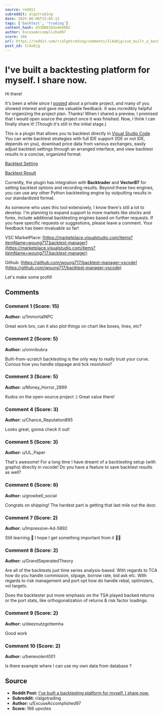 ```yaml
---
source: reddit
subreddit: algotrading
date: 2025-06-06T15:05:12
tags: ['backtest', 'trading']
content_hash: d33808103e464982
author: ExcuseAccomplished97
score: 166
url: https://reddit.com/r/algotrading/comments/1l4o8jg/ive_built_a_backtesting_platform_for_myself_i/
post_id: 1l4o8jg
---
```


# I've built a backtesting platform for myself. I share now.

Hi there!

It's been a while since I [posted](https://www.reddit.com/r/algotrading/comments/1jkx0xi/im_making_a_backtesting_ide_extension_need_your/) about a private project, and many of you showed interest and gave me valuable feedback. It was incredibly helpful for organizing the project plan. Thanks! When I shared a preview, I promised that I would open source the project once it was finished. Now, I think I can finally share it! (Though it's still in the initial stage.)

This is a plugin that allows you to backtest directly in [Visual Studio Code](https://code.visualstudio.com/). You can write backtest strategies with full IDE support (IDE or not IDE, depends on you), download price data from various exchanges, easily adjust backtest settings through an arranged interface, and view backtest results in a concise, organized format.

[Backtest Setting](https://preview.redd.it/ifwu2gkmw95f1.png?width=2770&format=png&auto=webp&s=8f285c543881fe3badab145dd14dd9173f1d332c)

[Backtest Result ](https://preview.redd.it/tdz1xyznw95f1.png?width=2770&format=png&auto=webp&s=9598d434321059af9e61f722a4d74c517ae7ea19)

Currently, the plugin has integration with **Backtrader** and **VectorBT** for setting backtest options and recording results. Beyond these two engines, you can use any other Python backtesting engine by outputting results in our standardized format.

As someone who uses this tool extensively, I know there's still a lot to develop. I'm planning to expand support to more markets like stocks and forex, include additional backtesting engines based on further requests. If you have specific requests or suggestions, please leave a comment. Your feedback has been invaluable so far!

VSC MarketPlace: [https://marketplace.visualstudio.com/items?itemName=woung717.backtest-manager](https://marketplace.visualstudio.com/items?itemName=woung717.backtest-manager)

Github: [https://github.com/woung717/backtest-manager-vscode](https://github.com/woung717/backtest-manager-vscode)

Let's make some profit!

## Comments

### Comment 1 (Score: 15)

**Author:** u/1mmortalNPC

Great work bro, can it also plot things on chart like boxes, lines, etc?

### Comment 2 (Score: 5)

**Author:** u/omnibubra

Built-from-scratch backtesting is the only way to really trust your curve. Curious how you handle slippage and tick resolution?

### Comment 3 (Score: 5)

**Author:** u/Money_Horror_2899

Kudos on the open-source project :) Great value there!

### Comment 4 (Score: 3)

**Author:** u/Chance_Reputation895

Looks great, gonna check it out!

### Comment 5 (Score: 3)

**Author:** u/UL_Paper

That's awesome! For a long time I have dreamt of a backtesting setup (with graphs) directly in vscode! Do you have a feature to save backtest results as well?

### Comment 6 (Score: 6)

**Author:** u/growbell_social

Congrats on shipping! The hardest part is getting that last mile out the door.

### Comment 7 (Score: 2)

**Author:** u/Impressive-Ad-5892

Still learning 🙂 I hope I get something important from it 👌🏼

### Comment 8 (Score: 2)

**Author:** u/GrandSeperatedTheory

Are all of the backtests just time series analysis-based. With regards to TCA how do you handle commission, slipage, borrow rate, bid ask etc. With regards to risk management and port opt how do handle rebal, optimizers, vol targets.

Does the backtester put more emphasis on the TSA played backed returns or the port stats, like orthogonalization of returns & risk factor loadings.

### Comment 9 (Score: 2)

**Author:** u/deeznutzgottemha

Good work

### Comment 10 (Score: 2)

**Author:** u/benevolent001

Is there example where I can use my own data from database ?

## Source

- **Reddit Post:** [I've built a backtesting platform for myself. I share now.](https://reddit.com/r/algotrading/comments/1l4o8jg/ive_built_a_backtesting_platform_for_myself_i/)
- **Subreddit:** r/algotrading
- **Author:** u/ExcuseAccomplished97
- **Score:** 166 upvotes
